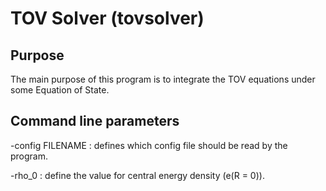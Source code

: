TOV Solver (tovsolver)
==============

Purpose
--------------

The main purpose of this program is to integrate the TOV equations under
some Equation of State.

Command line parameters
-----------------------

-config FILENAME : defines which config file should be read by the program.

-rho_0 : define the value for central energy density (e(R = 0)).
